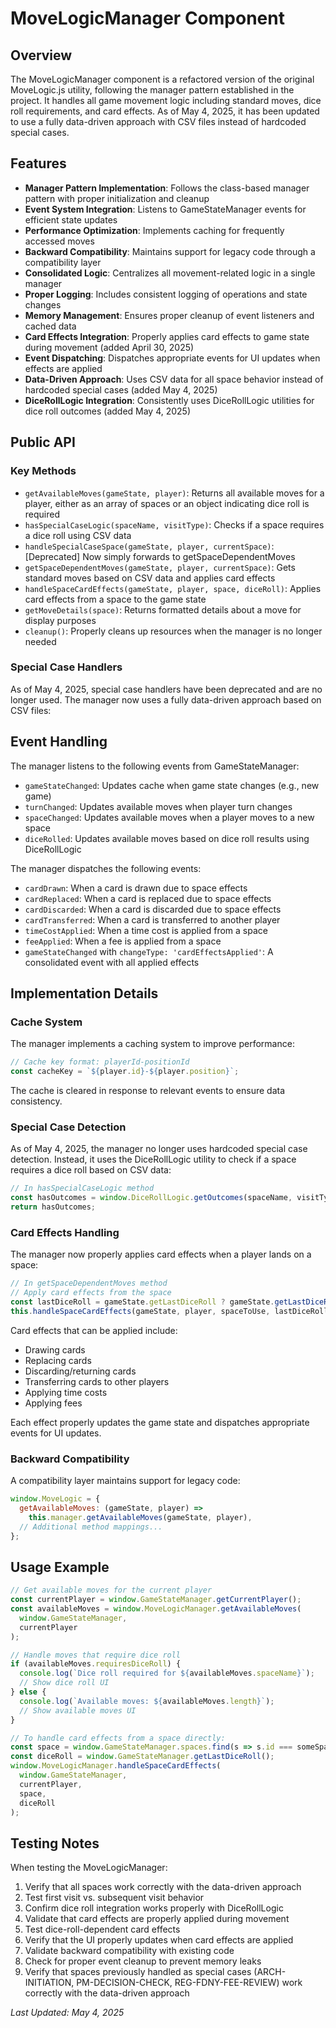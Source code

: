 # MoveLogicManager Component

## Overview

The MoveLogicManager component is a refactored version of the original MoveLogic.js utility, following the manager pattern established in the project. It handles all game movement logic including standard moves, dice roll requirements, and card effects. As of May 4, 2025, it has been updated to use a fully data-driven approach with CSV files instead of hardcoded special cases.

## Features

- **Manager Pattern Implementation**: Follows the class-based manager pattern with proper initialization and cleanup
- **Event System Integration**: Listens to GameStateManager events for efficient state updates
- **Performance Optimization**: Implements caching for frequently accessed moves
- **Backward Compatibility**: Maintains support for legacy code through a compatibility layer
- **Consolidated Logic**: Centralizes all movement-related logic in a single manager
- **Proper Logging**: Includes consistent logging of operations and state changes
- **Memory Management**: Ensures proper cleanup of event listeners and cached data
- **Card Effects Integration**: Properly applies card effects to game state during movement (added April 30, 2025)
- **Event Dispatching**: Dispatches appropriate events for UI updates when effects are applied
- **Data-Driven Approach**: Uses CSV data for all space behavior instead of hardcoded special cases (added May 4, 2025)
- **DiceRollLogic Integration**: Consistently uses DiceRollLogic utilities for dice roll outcomes (added May 4, 2025)

## Public API

### Key Methods

- `getAvailableMoves(gameState, player)`: Returns all available moves for a player, either as an array of spaces or an object indicating dice roll is required
- `hasSpecialCaseLogic(spaceName, visitType)`: Checks if a space requires a dice roll using CSV data
- `handleSpecialCaseSpace(gameState, player, currentSpace)`: [Deprecated] Now simply forwards to getSpaceDependentMoves
- `getSpaceDependentMoves(gameState, player, currentSpace)`: Gets standard moves based on CSV data and applies card effects
- `handleSpaceCardEffects(gameState, player, space, diceRoll)`: Applies card effects from a space to the game state
- `getMoveDetails(space)`: Returns formatted details about a move for display purposes
- `cleanup()`: Properly cleans up resources when the manager is no longer needed

### Special Case Handlers

As of May 4, 2025, special case handlers have been deprecated and are no longer used. The manager now uses a fully data-driven approach based on CSV files:

## Event Handling

The manager listens to the following events from GameStateManager:

- `gameStateChanged`: Updates cache when game state changes (e.g., new game)
- `turnChanged`: Updates available moves when player turn changes
- `spaceChanged`: Updates available moves when a player moves to a new space
- `diceRolled`: Updates available moves based on dice roll results using DiceRollLogic

The manager dispatches the following events:

- `cardDrawn`: When a card is drawn due to space effects
- `cardReplaced`: When a card is replaced due to space effects
- `cardDiscarded`: When a card is discarded due to space effects
- `cardTransferred`: When a card is transferred to another player
- `timeCostApplied`: When a time cost is applied from a space
- `feeApplied`: When a fee is applied from a space
- `gameStateChanged` with `changeType: 'cardEffectsApplied'`: A consolidated event with all applied effects

## Implementation Details

### Cache System

The manager implements a caching system to improve performance:

```javascript
// Cache key format: playerId-positionId
const cacheKey = `${player.id}-${player.position}`;
```

The cache is cleared in response to relevant events to ensure data consistency.

### Special Case Detection

As of May 4, 2025, the manager no longer uses hardcoded special case detection. Instead, it uses the DiceRollLogic utility to check if a space requires a dice roll based on CSV data:

```javascript
// In hasSpecialCaseLogic method
const hasOutcomes = window.DiceRollLogic.getOutcomes(spaceName, visitType) !== null;
return hasOutcomes;
```

### Card Effects Handling

The manager now properly applies card effects when a player lands on a space:

```javascript
// In getSpaceDependentMoves method
// Apply card effects from the space
const lastDiceRoll = gameState.getLastDiceRoll ? gameState.getLastDiceRoll() : null;
this.handleSpaceCardEffects(gameState, player, spaceToUse, lastDiceRoll);
```

Card effects that can be applied include:
- Drawing cards
- Replacing cards
- Discarding/returning cards
- Transferring cards to other players
- Applying time costs
- Applying fees

Each effect properly updates the game state and dispatches appropriate events for UI updates.

### Backward Compatibility

A compatibility layer maintains support for legacy code:

```javascript
window.MoveLogic = {
  getAvailableMoves: (gameState, player) => 
    this.manager.getAvailableMoves(gameState, player),
  // Additional method mappings...
};
```

## Usage Example

```javascript
// Get available moves for the current player
const currentPlayer = window.GameStateManager.getCurrentPlayer();
const availableMoves = window.MoveLogicManager.getAvailableMoves(
  window.GameStateManager, 
  currentPlayer
);

// Handle moves that require dice roll
if (availableMoves.requiresDiceRoll) {
  console.log(`Dice roll required for ${availableMoves.spaceName}`);
  // Show dice roll UI
} else {
  console.log(`Available moves: ${availableMoves.length}`);
  // Show available moves UI
}

// To handle card effects from a space directly:
const space = window.GameStateManager.spaces.find(s => s.id === someSpaceId);
const diceRoll = window.GameStateManager.getLastDiceRoll();
window.MoveLogicManager.handleSpaceCardEffects(
  window.GameStateManager,
  currentPlayer,
  space,
  diceRoll
);
```

## Testing Notes

When testing the MoveLogicManager:

1. Verify that all spaces work correctly with the data-driven approach
2. Test first visit vs. subsequent visit behavior
3. Confirm dice roll integration works properly with DiceRollLogic
4. Validate that card effects are properly applied during movement
5. Test dice-roll-dependent card effects
6. Verify that the UI properly updates when card effects are applied
7. Validate backward compatibility with existing code
8. Check for proper event cleanup to prevent memory leaks
9. Verify that spaces previously handled as special cases (ARCH-INITIATION, PM-DECISION-CHECK, REG-FDNY-FEE-REVIEW) work correctly with the data-driven approach

*Last Updated: May 4, 2025*